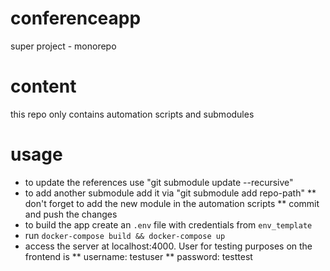 # conferenceapp
super project - monorepo

# content
this repo only contains automation scripts and submodules

# usage
* to update the references use "git submodule update --recursive"
* to add another submodule add it via "git submodule add repo-path"
** don't forget to add the new module in the automation scripts
** commit and push the changes
* to build the app create an `.env` file with credentials from `env_template`
* run `docker-compose build && docker-compose up`
* access the server at localhost:4000. User for testing purposes on the frontend is
** username: testuser
** password: testtest
